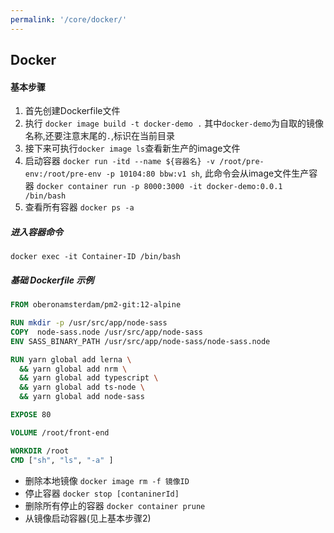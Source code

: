 ```yaml
---
permalink: '/core/docker/'
---
```


## Docker

#### 基本步骤
1. 首先创建Dockerfile文件
2. 执行 `docker image build -t docker-demo .`
其中`docker-demo`为自取的镜像名称,还要注意末尾的`.`,标识在当前目录
3. 接下来可执行`docker image ls`查看新生产的image文件
4. 启动容器 `docker run -itd --name ${容器名} -v /root/pre-env:/root/pre-env -p 10104:80 bbw:v1 sh`, 此命令会从image文件生产容器
  `docker container run -p 8000:3000 -it docker-demo:0.0.1 /bin/bash`
5. 查看所有容器 `docker ps -a`

  ##### 进入容器命令
  `docker exec -it Container-ID /bin/bash`

  ##### 基础 Dockerfile 示例
  ```dockerfile
FROM oberonamsterdam/pm2-git:12-alpine

RUN mkdir -p /usr/src/app/node-sass
COPY  node-sass.node /usr/src/app/node-sass
ENV SASS_BINARY_PATH /usr/src/app/node-sass/node-sass.node

RUN yarn global add lerna \
    && yarn global add nrm \
    && yarn global add typescript \
    && yarn global add ts-node \
    && yarn global add node-sass

EXPOSE 80

VOLUME /root/front-end

WORKDIR /root
CMD ["sh", "ls", "-a" ]
  ```
- 删除本地镜像
   `docker image rm -f 镜像ID`  
- 停止容器
  `docker stop [contaninerId]`
- 删除所有停止的容器
  `docker container prune`
- 从镜像启动容器(见上基本步骤2)
  